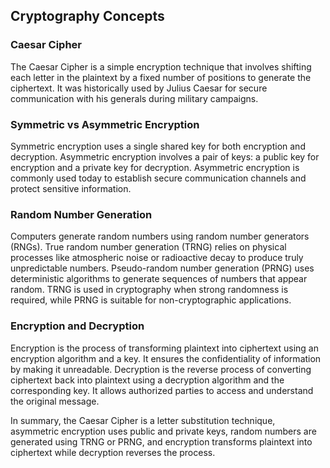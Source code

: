 ## Cryptography Concepts

### Caesar Cipher
The Caesar Cipher is a simple encryption technique that involves shifting each letter in the plaintext by a fixed number of positions to generate the ciphertext. It was historically used by Julius Caesar for secure communication with his generals during military campaigns.

### Symmetric vs Asymmetric Encryption
Symmetric encryption uses a single shared key for both encryption and decryption. Asymmetric encryption involves a pair of keys: a public key for encryption and a private key for decryption. Asymmetric encryption is commonly used today to establish secure communication channels and protect sensitive information.

### Random Number Generation
Computers generate random numbers using random number generators (RNGs). True random number generation (TRNG) relies on physical processes like atmospheric noise or radioactive decay to produce truly unpredictable numbers. Pseudo-random number generation (PRNG) uses deterministic algorithms to generate sequences of numbers that appear random. TRNG is used in cryptography when strong randomness is required, while PRNG is suitable for non-cryptographic applications.

### Encryption and Decryption
Encryption is the process of transforming plaintext into ciphertext using an encryption algorithm and a key. It ensures the confidentiality of information by making it unreadable. Decryption is the reverse process of converting ciphertext back into plaintext using a decryption algorithm and the corresponding key. It allows authorized parties to access and understand the original message.

In summary, the Caesar Cipher is a letter substitution technique, asymmetric encryption uses public and private keys, random numbers are generated using TRNG or PRNG, and encryption transforms plaintext into ciphertext while decryption reverses the process.